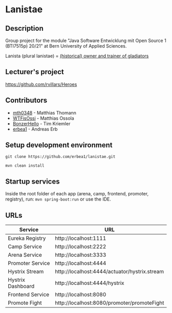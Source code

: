 # Lanistae
## Description
Group project for the module "Java Software Entwicklung mit Open Source 1 (BTI7515p) 20/21" at Bern University of Applied Sciences.

Lanista (plural lanistae) = [(historical) owner and trainer of gladiators](https://en.wiktionary.org/wiki/lanista#Latin)

## Lecturer's project
https://github.com/rvillars/Heroes

## Contributors
* [mth0348](https://github.com/mth0348) - Matthias Thomann
* [WTFisOssi](https://github.com/WTFisOssi) - Matthias Ossola
* [BonzerHello](https://github.com/BonzerHello) - Tim Kriemler
* [erbea1](https://github.com/erbea1) - Andreas Erb

## Setup development environment
`git clone https://github.com/erbea1/lanistae.git`

`mvn clean install`

## Startup services
Inside the root folder of each app (arena, camp, frontend, promoter, registry), run: `mvn spring-boot:run` or use the IDE.

## URLs
| Service          | URL                   |
|----------------- |-----------------------| 
|Eureka Registry   | http://localhost:1111 |
|Camp Service      | http://localhost:2222 |
|Arena Service     | http://localhost:3333 |
|Promoter Service  | http://localhost:4444 |
|Hystrix Stream    | http://localhost:4444/actuator/hystrix.stream |
|Hystrix Dashboard | http://localhost:4444/hystrix |
|Frontend Service  | http://localhost:8080 |
|Promote Fight     | http://localhost:8080/promoter/promoteFight |
